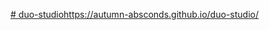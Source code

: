 [# duo-studio](https://autumn-absconds.github.io/duo-studio/)https://autumn-absconds.github.io/duo-studio/
